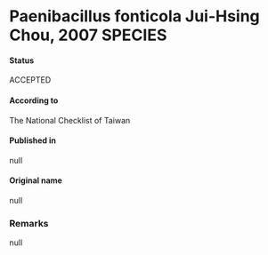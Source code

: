 # Paenibacillus fonticola Jui-Hsing Chou, 2007 SPECIES

#### Status
ACCEPTED

#### According to
The National Checklist of Taiwan

#### Published in
null

#### Original name
null

### Remarks
null
